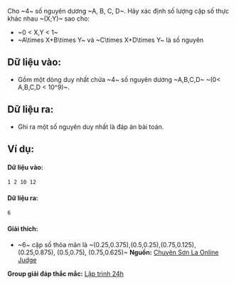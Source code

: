 <!--
**<center>NGUỒN: VOI Training Camp 3H  (Ngày 03/11/2016 Am)</center>**
-->

Cho ~4~ số nguyên dương ~A, B, C, D~. Hãy xác định số lượng cặp số thực khác nhau ~(X;Y)~ sao cho: 
- ~0 < X,Y < 1~
- ~A\times X+B\times Y~ và ~C\times X+D\times Y~ là số nguyên

## Dữ liệu vào:
- Gồm một dòng duy nhất chứa ~4~ số nguyên dương ~A,B,C,D~ ~(0< A,B,C,D < 10^9)~.

## Dữ liệu ra:
- Ghi ra một số nguyên duy nhất là đáp án bài toán.

## Ví dụ:
#### Dữ liệu vào:
```
1 2 10 12
```

#### Dữ liệu ra:
```
6
```

#### Giải thích:
- ~6~ cặp số thỏa mãn là ~(0.25,0.375),(0.5,0.25),(0.75,0.125), (0.25,0.875), (0.5,0.75), (0.75,0.625)~
**Nguồn:** [Chuyên Sơn La Online Judge](http://csloj.ddns.net/)

**Group giải đáp thắc mắc:** [Lập trình 24h](https://www.facebook.com/groups/1386904321519984)